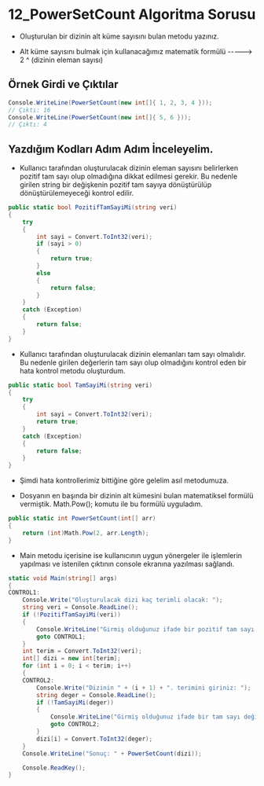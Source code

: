 # 12_PowerSetCount Algoritma Sorusu

* Oluşturulan bir dizinin alt küme sayısını bulan metodu yazınız.

* Alt küme sayısını bulmak için kullanacağımız matematik formülü -----> 2 ^ (dizinin eleman sayısı)

## Örnek Girdi ve Çıktılar

~~~ C#
Console.WriteLine(PowerSetCount(new int[]{ 1, 2, 3, 4 }));
// Çıktı: 16
Console.WriteLine(PowerSetCount(new int[]{ 5, 6 }));
// Çıktı: 4
~~~

## Yazdığım Kodları Adım Adım İnceleyelim.

* Kullanıcı tarafından oluşturulacak dizinin eleman sayısını belirlerken pozitif tam sayı olup olmadığına dikkat edilmesi gerekir. Bu nedenle girilen string bir değişkenin pozitif tam sayıya dönüştürülüp dönüştürülemeyeceği kontrol edilir.

~~~ C#
public static bool PozitifTamSayiMi(string veri)
{
    try
    {
        int sayi = Convert.ToInt32(veri);
        if (sayi > 0)
        {
            return true;
        }
        else
        {
            return false;
        }
    }
    catch (Exception)
    {
        return false;
    }
}
~~~

* Kullanıcı tarafından oluşturulacak dizinin elemanları tam sayı olmalıdır. Bu nedenle girilen değerlerin tam sayı olup olmadığını kontrol eden bir hata kontrol metodu oluşturdum.

~~~ C#
public static bool TamSayiMi(string veri)
{
    try
    {
        int sayi = Convert.ToInt32(veri);
        return true;
    }
    catch (Exception)
    {
        return false;
    }
}
~~~

* Şimdi hata kontrollerimiz bittiğine göre gelelim asıl metodumuza.

* Dosyanın en başında bir dizinin alt kümesini bulan matematiksel formülü vermiştik. Math.Pow(); komutu ile bu formülü uyguladım.

~~~ C#
public static int PowerSetCount(int[] arr)
{
    return (int)Math.Pow(2, arr.Length);
}
~~~

* Main metodu içerisine ise kullanıcının uygun yönergeler ile işlemlerin yapılması ve istenilen çıktının console ekranına yazılması sağlandı.

~~~ C#
static void Main(string[] args)
{
CONTROL1:
    Console.Write("Oluşturulacak dizi kaç terimli olacak: ");
    string veri = Console.ReadLine();
    if (!PozitifTamSayiMi(veri))
    {
        Console.WriteLine("Girmiş olduğunuz ifade bir pozitif tam sayı değildir. Lütfen tekrar deneyiniz.");
        goto CONTROL1;
    }
    int terim = Convert.ToInt32(veri);
    int[] dizi = new int[terim];
    for (int i = 0; i < terim; i++)
    {
    CONTROL2:
        Console.Write("Dizinin " + (i + 1) + ". terimini giriniz: ");
        string deger = Console.ReadLine();
        if (!TamSayiMi(deger))
        {
            Console.WriteLine("Girmiş olduğunuz ifade bir tam sayı değildir. Lütfen tekrar deneyiniz.");
            goto CONTROL2;
        }
        dizi[i] = Convert.ToInt32(deger);
    }
    Console.WriteLine("Sonuç: " + PowerSetCount(dizi));

    Console.ReadKey();
}
~~~